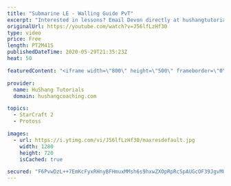 ```yaml
---
title: "Submarine LE - Walling Guide PvT"
excerpt: "Interested in lessons? Email Devon directly at hushangtutorials@outlook.com ------------------------------------------------------------------------------------------------------- Want to support HuShang Tutorials directly? Patreon is a website where you can contribute a monthly donation that will help"
originalUrl: https://youtube.com/watch?v=J56lfLzHf30
type: video
price: Free
length: PT2M41S
publishedDateTime: 2020-05-29T21:35:23Z
heat: 50

featuredContent: "<iframe width=\"800\" height=\"500\" frameborder=\"0\" src=\"https://www.youtube.com/embed/J56lfLzHf30\" allow=\"accelerometer; autoplay; encrypted-media; gyroscope; picture-in-picture\" allowfullscreen></iframe>"

provider:
  name: HuShang Tutorials
  domain: hushangcoaching.com

topics:
  - StarCraft 2
  - Protoss

images:
  - url: https://i.ytimg.com/vi/J56lfLzHf30/maxresdefault.jpg
    width: 1280
    height: 720
    isCached: true

secured: "F6PvwDzL++7EmKcFyxRHnyBFHmuxMMsh6s9hxwZXOpRpRcSpAUGcOF39JgvMUSEGm7xWErjXzjVh4sxsNrP0xD6cqAyIhcUo151qFavBM4vpEUmX9RJ6dx1v4p3Z5XUIA008M0UeLqLvbffxQ+Cp/4OdXxHQzjX0x0yyJoCFpMYnJwfB713xrLlnIoihG9q4FRT/uDwchMckz5c0HfSYj8EyzJPkM86d5GV318W/yQtdCe4wRx2BOf0XIjUFbEkhQ4vGOhhPxkn96ZGocQIn4KoMcyolskDnWibdhw8F1j8HvPbkPEyep+qLj9rJFj0sm7mQBbonruJqHOr+VWItvoRVA1Gk/MwRvlfbXZSNv2Xxjt6dStulGnEFcrvJeUuMPCGKDGP1Vh0UkNQMb3yaRkcmlEFE7uGFjWOpHdfPl94=;q1JzAthiSzRrOjCCi06qZQ=="
---
```


